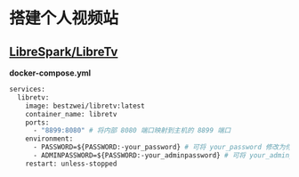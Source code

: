 #  搭建个人视频站

## [LibreSpark/LibreTv](https://github.com/LibreSpark/LibreTv)

**docker-compose.yml**

```dockerfile
services:
  libretv:
    image: bestzwei/libretv:latest
    container_name: libretv
    ports:
      - "8899:8080" # 将内部 8080 端口映射到主机的 8899 端口
    environment:
      - PASSWORD=${PASSWORD:-your_password} # 可将 your_password 修改为你想要的密码，默认为 your_password
      - ADMINPASSWORD=${PASSWORD:-your_adminpassword} # 可将 your_adminpassword 修改为你想要的密码，默认为 your_adminpassword
    restart: unless-stopped
```

